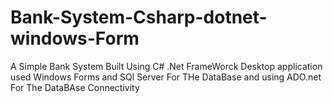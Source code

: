 # Bank-System-Csharp-dotnet-windows-Form
A Simple Bank System Built Using C# .Net FrameWorck Desktop application used Windows Forms and SQl Server For THe DataBase and using ADO.net For The DataBAse Connectivity
